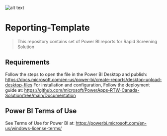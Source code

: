![alt text](https://store-images.s-microsoft.com/image/apps.39763.73792937-4301-4b9d-afe6-49c56a73671b.59a8c072-5293-44e2-a11d-c4e4dff9246c.3413aac0-262d-4181-813e-8f4c7feb2d1d)
# Reporting-Template

> This repository contains set of Power BI reports for Rapid Screening Solution

## Requirements

Follow the steps to open the file in the Power BI Desktop and publish: https://docs.microsoft.com/en-us/power-bi/create-reports/desktop-upload-desktop-files
For installation and configuration, Follow the deployment guide at: https://github.com/microsoft/PowerApps-RTW-Canada-Solution/tree/main/Documentation

## Power BI Terms of Use

See Terms of Use for Power BI at: https://powerbi.microsoft.com/en-us/windows-license-terms/

